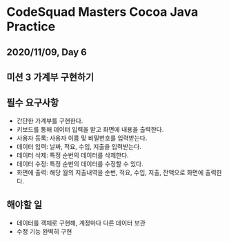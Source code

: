 CodeSquad Masters Cocoa Java Practice
=====================================

2020/11/09, Day 6
-----------------

미션 3 가계부 구현하기
--------------------

필수 요구사항
-------------

- 간단한 가계부를 구현한다.
- 키보드를 통해 데이터 입력을 받고 화면에 내용을 출력한다.
- 사용자 등록: 사용자 이름 및 비밀번호를 입력받는다.
- 데이터 입력: 날짜, 적요, 수입, 지출을 입력받는다.
- 데이터 삭제: 특정 순번의 데이터를 삭제한다.
- 데이터 수정: 특정 순번의 데이터를 수정할 수 있다.
- 화면에 출력: 해당 월의 지출내역을 순번, 적요, 수입, 지출, 잔액으로 화면에 출력한다.

해야할 일
------------

- 데이터를 객체로 구현해, 계정마다 다른 데이터 보관
- 수정 기능 완벽히 구현
